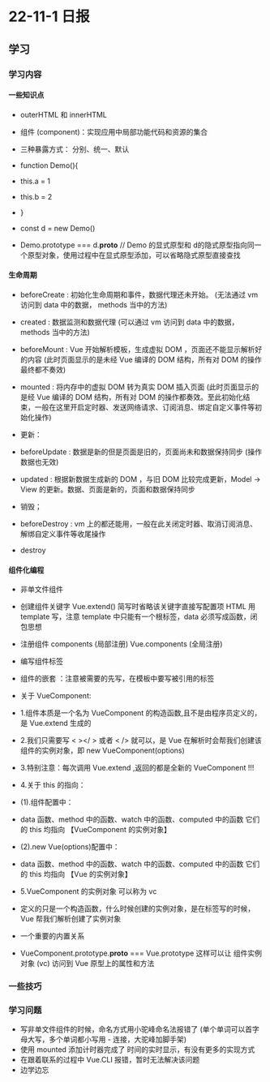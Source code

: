 # 22-11-1 日报
## 学习
### 学习内容
#### 一些知识点
- outerHTML 和 innerHTML 
- 组件 (component)：实现应用中局部功能代码和资源的集合
- 三种暴露方式： 分别、统一、默认


- function Demo(){
-   this.a = 1
-   this.b = 2
- }
- const d = new Demo()
- Demo.prototype === d.__proto__ // Demo 的显式原型和 d的隐式原型指向同一个原型对象，使用过程中在显式原型添加，可以省略隐式原型直接查找 

#### 生命周期
- beforeCreate : 初始化生命周期和事件，数据代理还未开始。 (无法通过 vm 访问到 data 中的数据， methods 当中的方法)
- created : 数据监测和数据代理  (可以通过 vm 访问到 data 中的数据， methods 当中的方法)
- beforeMount : Vue 开始解析模板，生成虚拟 DOM ，页面还不能显示解析好的内容 (此时页面显示的是未经 Vue 编译的 DOM 结构，所有对 DOM 的操作最终都不奏效)
- mounted : 将内存中的虚拟 DOM 转为真实 DOM 插入页面 (此时页面显示的是经 Vue 编译的 DOM 结构，所有对 DOM 的操作都奏效。至此初始化结束，一般在这里开启定时器、发送网络请求、订阅消息、绑定自定义事件等初始化操作)

- 更新：
- beforeUpdate : 数据是新的但是页面是旧的，页面尚未和数据保持同步 (操作数据也无效)
- updated : 根据新数据生成新的 DOM ，与旧 DOM 比较完成更新，Model -> View 的更新。数据、页面是新的，页面和数据保持同步

- 销毁；
- beforeDestroy : vm 上的都还能用，一般在此关闭定时器、取消订阅消息、解绑自定义事件等收尾操作
- destroy

#### 组件化编程
- 非单文件组件

- 创建组件关键字 Vue.extend()  简写时省略该关键字直接写配置项   HTML 用 template 写，注意 template 中只能有一个根标签，data 必须写成函数，闭包思想
- 注册组件 components (局部注册)   Vue.components (全局注册)
- 编写组件标签

- 组件的嵌套 ：注意被需要的先写，在模板中要写被引用的标签

- 关于 VueComponent:
- 1.组件本质是一个名为 VueComponent 的构造函数,且不是由程序员定义的，是 Vue.extend 生成的
- 2.我们只需要写 < ></ > 或者 < /> 就可以，是 Vue 在解析时会帮我们创建该组件的实例对象，即 new VueComponent(options)
- 3.特别注意：每次调用 Vue.extend ,返回的都是全新的 VueComponent !!!
- 4.关于 this 的指向：
- (1).组件配置中：
- data 函数、method 中的函数、watch 中的函数、computed 中的函数 它们的 this 均指向 【VueComponent 的实例对象】
- (2).new Vue(options)配置中：
- data 函数、method 中的函数、watch 中的函数、computed 中的函数 它们的 this 均指向 【Vue 的实例对象】
- 5.VueComponent 的实例对象 可以称为 vc

- 定义的只是一个构造函数，什么时候创建的实例对象，是在标签写的时候，Vue 帮我们解析创建了实例对象

- 一个重要的内置关系
- VueComponent.prototype.__proto__ === Vue.prototype  这样可以让 组件实例对象 (vc) 访问到 Vue 原型上的属性和方法 
### 一些技巧


### 学习问题
- 写非单文件组件的时候，命名方式用小驼峰命名法报错了  (单个单词可以首字母大写，多个单词都小写用 - 连接，大驼峰加脚手架)
- 使用 mounted 添加计时器完成了 时间的实时显示，有没有更多的实现方式 
- 在跟着联系的过程中 Vue.CLI 报错，暂时无法解决该问题
- 边学边忘